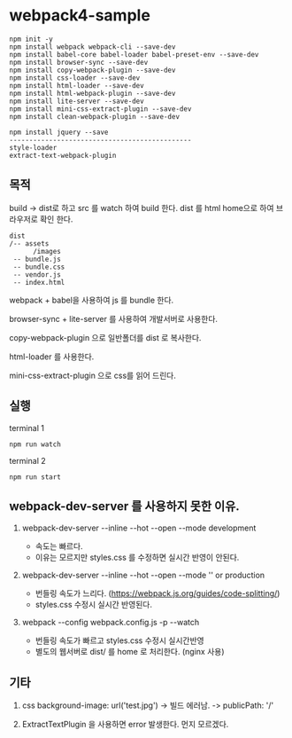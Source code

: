 # webpack4-sample

```
npm init -y
npm install webpack webpack-cli --save-dev
npm install babel-core babel-loader babel-preset-env --save-dev
npm install browser-sync --save-dev
npm install copy-webpack-plugin --save-dev
npm install css-loader --save-dev
npm install html-loader --save-dev
npm install html-webpack-plugin --save-dev
npm install lite-server --save-dev
npm install mini-css-extract-plugin --save-dev
npm install clean-webpack-plugin --save-dev

npm install jquery --save
----------------------------------------------
style-loader
extract-text-webpack-plugin
```

## 목적

build -> dist로 하고 src 를 watch 하여 build 한다.
dist 를 html home으로 하여 브라우저로 확인 한다.

```
dist
/-- assets
      /images
 -- bundle.js 
 -- bundle.css
 -- vendor.js
 -- index.html
```

webpack  + babel을 사용하여 js 를 bundle 한다.

browser-sync + lite-server 를 사용하여 개발서버로 사용한다.

copy-webpack-plugin 으로 일반폴더를 dist 로 복사한다.

html-loader 를 사용한다.

mini-css-extract-plugin 으로 css를 읽어 드린다.

## 실행

terminal 1
```
npm run watch
```

terminal 2
```
npm run start
```

## webpack-dev-server 를 사용하지 못한 이유.

1) webpack-dev-server --inline --hot --open --mode development
    - 속도는 빠르다.
    - 이유는 모르지만 styles.css 를 수정하면 실시간 반영이 안된다.
 
2) webpack-dev-server --inline --hot --open --mode '' or production
    - 번들링 속도가 느리다. (https://webpack.js.org/guides/code-splitting/)
    - styles.css 수정시 실시간 반영된다.

3) webpack --config webpack.config.js -p --watch
    - 번들링 속도가 빠르고 styles.css 수정시 실시간반영
    - 별도의 웹서버로 dist/ 를 home 로 처리한다. (nginx 사용)

## 기타

1) css background-image: url('test.jpg') -> 빌드 에러남. -> publicPath: '/'

2) ExtractTextPlugin 을 사용하면 error 발생한다. 먼지 모르겠다.